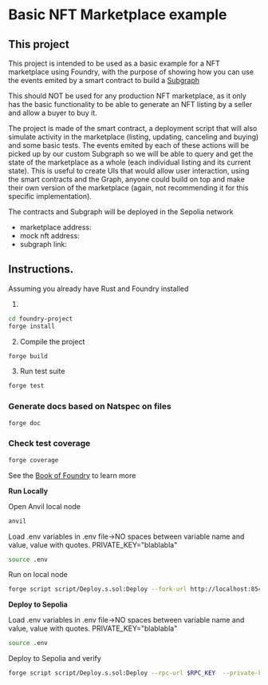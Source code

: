 # Basic NFT Marketplace example

## This project

This project is intended to be used as a basic example for a NFT marketplace using Foundry, with the purpose of showing how you can use the events emited by a smart contract to build a [Subgraph](https://thegraph.com/)

This should NOT be used for any production NFT marketplace, as it only has the basic functionality to be able to generate an NFT listing by a seller and allow a buyer to buy it.

The project is made of the smart contract, a deployment script that will also simulate activity in the marketplace (listing, updating, canceling and buying) and some basic tests. The events emited by each of these actions will be picked up by our custom Subgraph so we will be able to query and get the state of the marketplace as a whole (each individual listing and its current state). This is useful to create UIs that would allow user interaction, using the smart contracts and the Graph, anyone could build on top and make their own version of the marketplace (again, not recommending it for this specific implementation).

The contracts and Subgraph will be deployed in the Sepolia network
- marketplace address:
- mock nft address: 
- subgraph link: []() 

## Instructions.
Assuming you already have Rust and Foundry installed

1. 
```bash
cd foundry-project
forge install
```
2. Compile the project
```bash
forge build
``` 
3. Run test suite
```bash
forge test
```

### Generate docs based on Natspec on files

```bash
forge doc
```

### Check test coverage 
```bash
forge coverage
```

See the [Book of Foundry](https://book.getfoundry.sh/projects/working-on-an-existing-project.html) to learn more

**Run Locally**

Open Anvil local node
```bash
anvil
```
Load .env variables 
in .env file->NO spaces between variable name and value, value with quotes. PRIVATE_KEY="blablabla"
```bash
source .env
```
Run on local node
```bash
forge script script/Deploy.s.sol:Deploy --fork-url http://localhost:8545  --private-key $PRIVATE_KEY --broadcast 
```

**Deploy to Sepolia**

Load .env variables 
in .env file->NO spaces between variable name and value, value with quotes. PRIVATE_KEY="blablabla"
```bash
source .env
```
Deploy to Sepolia and verify
```bash
forge script script/Deploy.s.sol:Deploy --rpc-url $RPC_KEY  --private-key $PRIVATE_KEY --broadcast --verify --etherscan-api-key $ETHERSCAN_KEY -vvvv
```
